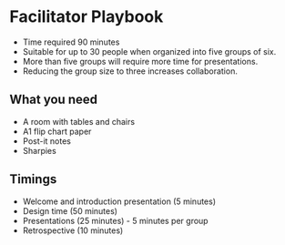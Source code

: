 # Facilitator Playbook

* Time required 90 minutes
* Suitable for up to 30 people when organized into five groups of six.
* More than five groups will require more time for presentations.
* Reducing the group size to three increases collaboration.

## What you need

* A room with tables and chairs
* A1 flip chart paper
* Post-it notes
* Sharpies

## Timings

* Welcome and introduction presentation (5 minutes)
* Design time (50 minutes)
* Presentations (25 minutes) - 5 minutes per group
* Retrospective (10 minutes)
